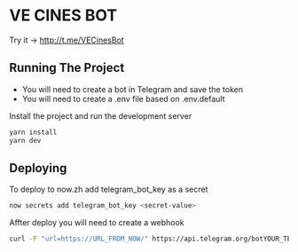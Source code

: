 # VE CINES BOT

Try it -> http://t.me/VECinesBot

## Running The Project

- You will need to create a bot in Telegram and save the token
- You will need to create a .env file based on .env.default

Install the project and run the development server

```bash
yarn install
yarn dev
```

## Deploying

To deploy to now.zh add telegram_bot_key as a secret

```bash
now secrets add telegram_bot_key <secret-value>
```

Affter deploy you will need to create a webhook

```bash
curl -F "url=https://URL_FROM_NOW/" https://api.telegram.org/botYOUR_TELEGRAM_API_TOKEN/setWebhook
```
